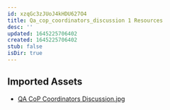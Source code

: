 ```yaml
---
id: xzqGc3zJUoJ4kHDU627O4
title: Qa_cop_coordinators_discussion 1 Resources
desc: ''
updated: 1645225706402
created: 1645225706402
stub: false
isDir: true
---
```

## Imported Assets
- [QA CoP Coordinators Discussion.jpg](/assets/qa-cop-coordinators-discussion-uAK1bmGNig6l.jpg)
